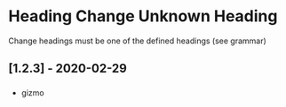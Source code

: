 # Heading Change Unknown Heading
Change headings must be one of the defined headings (see grammar)
## [1.2.3] - 2020-02-29
###
- gizmo

